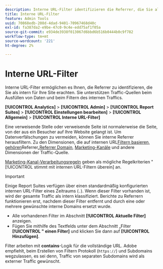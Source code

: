 ```yaml
---
description: Interne URL-Filter identifizieren die Referrer, die Sie als interne Referrer Ihrer Site betrachten. Sie unterstützen Traffic-Quellen beim Ausfüllen von Daten und beim Filtern des internen Traffics.
title: Interne URL-Filter
feature: Admin Tools
uuid: 70868edb-208d-4dad-9401-70967468d40c
exl-id: fa387da2-e9be-47c0-9c4e-edd75af1f05a
source-git-commit: e934de3938f013067d6bbd6b516b0444b0c9f782
workflow-type: tm+mt
source-wordcount: '221'
ht-degree: 2%

---
```



# Interne URL-Filter

Interne URL-Filter ermöglichen es Ihnen, die Referrer zu identifizieren, die Sie als intern für Ihre Site erachten. Sie unterstützen Traffic-Quellen beim Ausfüllen von Daten und beim Filtern des internen Traffics.

**[!UICONTROL Analytics]** > **[!UICONTROL Admin]** > **[!UICONTROL Report Suites]** > **[!UICONTROL Einstellungen bearbeiten]** > **[!UICONTROL Allgemein]** > **[!UICONTROL Interne URL-Filter]**

Eine verweisende Stelle oder verweisende Seite ist normalerweise die Seite, von der aus ein Besucher auf Ihre Website gelangt ist. Um Datenverfälschungen zu vermeiden, können Sie interne Referrer herausfiltern. Zu den Dimensionen, die auf internen URL[Filtern basieren, gehören &#x200B;](/help/components/dimensions/referrer.md)Referrer[&#x200B; „Referrer Domain](/help/components/dimensions/referring-domain.md), [Marketing-Kanäle](/help/components/dimensions/marketing-channel.md) und andere Dimensionen der Traffic-Quelle.

[Marketing-Kanal-Verarbeitungsregeln](../marketing-channels/mc-proc-rules.md) geben als mögliche Regelkriterien &quot;[!UICONTROL stimmt mit internen URL-Filtern überein] an.

>[!IMPORTANT]
>
>Einige Report Suites verfügen über einen standardmäßig konfigurierten internen URL-Filter eines Zeitraums (`.`). Wenn dieser Filter vorhanden ist, wird der gesamte Traffic als intern klassifiziert. Berichte zu Referrern funktionieren erst, nachdem dieser Filter entfernt und durch eine oder mehrere gewünschte interne Domains ersetzt wurde.

* Alle vorhandenen Filter im Abschnitt **[!UICONTROL Aktuelle Filter]** anzeigen.
* Fügen Sie mithilfe des Textfelds unter dem Abschnitt „Filter **[!UICONTROL &quot; einen Filter]** und klicken Sie dann auf **[!UICONTROL Hinzufügen]**.

Filter arbeiten mit **contains**-Logik für die vollständige URL. Adobe empfiehlt, beim Erstellen von Filtern Protokoll (`https://`) und Subdomains wegzulassen, es sei denn, Traffic von separaten Subdomains wird als externer Traffic gewünscht.

